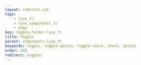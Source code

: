 ```yaml
---
layout: redirect.njk
tags: 
    - lyne_fr
    - lyne_components_fr
    - page
key: toggle-folder-lyne_fr
title: Toggle
parent: components-lyne_fr
keywords: toggle, toggle-option, toggle-check, check, option
order: 450
redirect: toggle/
---
```

